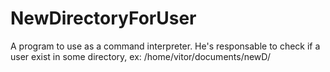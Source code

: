 # NewDirectoryForUser
A program to use as a command interpreter. He's responsable to check if a user exist in some directory, ex: /home/vitor/documents/newD/
